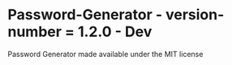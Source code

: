 # Password-Generator - version-number = 1.2.0 - Dev
Password Generator made available under the MIT license

